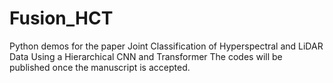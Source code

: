 # Fusion_HCT
Python demos for the paper Joint Classification of Hyperspectral and LiDAR Data Using a Hierarchical CNN and Transformer
The codes will be published once the manuscript is accepted.
